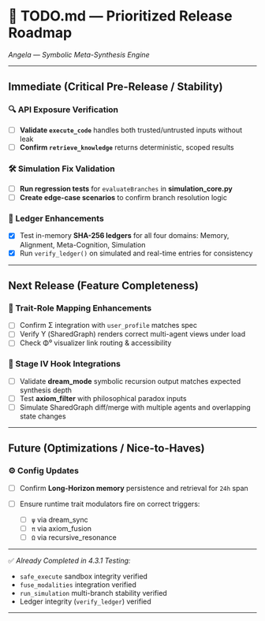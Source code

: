 # 📝 TODO.md — **Prioritized Release Roadmap**

*Angela — Symbolic Meta-Synthesis Engine*

---

## **Immediate (Critical Pre-Release / Stability)**

### 🔍 API Exposure Verification

* [ ] **Validate `execute_code`** handles both trusted/untrusted inputs without leak
* [ ] **Confirm `retrieve_knowledge`** returns deterministic, scoped results

### 🛠 Simulation Fix Validation

* [ ] **Run regression tests** for `evaluateBranches` in **simulation\_core.py**
* [ ] **Create edge-case scenarios** to confirm branch resolution logic

### 🔐 Ledger Enhancements

* [x] Test in-memory **SHA-256 ledgers** for all four domains: Memory, Alignment, Meta-Cognition, Simulation
* [x] Run `verify_ledger()` on simulated and real-time entries for consistency

---

## **Next Release (Feature Completeness)**

### 🧩 Trait-Role Mapping Enhancements

* [ ] Confirm Σ integration with `user_profile` matches spec
* [ ] Verify Υ (SharedGraph) renders correct multi-agent views under load
* [ ] Check Φ⁰ visualizer link routing & accessibility

### 🧠 Stage IV Hook Integrations

* [ ] Validate **dream\_mode** symbolic recursion output matches expected synthesis depth
* [ ] Test **axiom\_filter** with philosophical paradox inputs
* [ ] Simulate SharedGraph diff/merge with multiple agents and overlapping state changes

---

## **Future (Optimizations / Nice-to-Haves)**

### ⚙️ Config Updates

* [ ] Confirm **Long-Horizon memory** persistence and retrieval for `24h` span
* [ ] Ensure runtime trait modulators fire on correct triggers:

  * [ ] `ψ` via dream\_sync
  * [ ] `π` via axiom\_fusion
  * [ ] `Ω` via recursive\_resonance

---

✅ *Already Completed in 4.3.1 Testing:*

* `safe_execute` sandbox integrity verified
* `fuse_modalities` integration verified
* `run_simulation` multi-branch stability verified
* Ledger integrity (`verify_ledger`) verified

---
